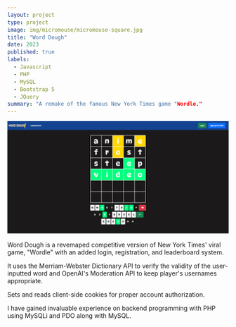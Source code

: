 ```yaml
---
layout: project
type: project
image: img/micromouse/micromouse-square.jpg
title: "Word Dough"
date: 2023
published: true
labels:
  - Javascript
  - PHP
  - MySQL
  - Bootstrap 5
  - JQuery
summary: "A remake of the famous New York Times game "Wordle."
---
```


<img class="img-fluid" src="../img/worddough/Word-Dough-Home.png">

Word Dough is a revemaped competitive version of New York Times' viral game, "Wordle" with an added login, registration, and leaderboard system.

It uses the Merriam-Webster Dictionary API to verify the validity of the user-inputted word and OpenAI's Moderation API to keep player's usernames appropriate.

Sets and reads client-side cookies for proper account authorization.

I have gained invaluable experience on backend programming with PHP using MySQLi and PDO along with MySQL.


